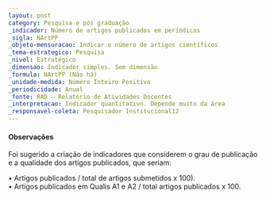 ```yaml
---
layout: post
category: Pesquisa e pós graduação
_indicador: Número de artigos publicados em periódicos 
_sigla: NArtPP
_objeto-mensuracao: Indicar o número de artigos científicos
_tema-estrategico: Pesquisa
_nivel: Estratégico
_dimensao: Indicador simples. Sem dimensão
_formula: NArtPP (Não há)
_unidade-medida: Número Inteiro Positivo
_periodicidade: Anual
_fonte: RAD – Relatório de Atividades Docentes
_interpretacao: Indicador quantitativo. Depende muito da área
_responsavel-coleta: Pesquisador Institucional12  
---
```








#### Observações

Foi sugerido a criação de indicadores que considerem o grau de publicação e a qualidade dos artigos publicados, que seriam:

• Artigos publicados / total de artigos submetidos x 100).  
• Artigos publicados em Qualis A1 e A2 / total artigos publicados x 100.  


